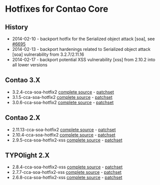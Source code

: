 Hotfixes for Contao Core
========================

History
-------

* 2014-02-10 - backport hotfix for the Serialized object attack [soa], see [#6695](https://github.com/contao/core/issues/6695)
* 2014-02-13 - backport hardenings related to Serialized object attack [soa] vulnerability from 3.2.7/2.11.16
* 2014-02-17 - backport potential XSS vulnerability [xss] from 2.10.2 into all lower versions

Contao 3.X
----------

* 3.2.4-cca-soa-hotfix2 [complete source](https://github.com/contao-community-alliance/contao-core-hotfix/tree/soa-3.2.4) - [patchset](https://github.com/contao-community-alliance/contao-core-hotfix/tree/soa-3.2.4-patchset)
* 3.1.5-cca-soa-hotfix2 [complete source](https://github.com/contao-community-alliance/contao-core-hotfix/tree/soa-3.1.5) - [patchset](https://github.com/contao-community-alliance/contao-core-hotfix/tree/soa-3.1.5-patchset)
* 3.0.6-cca-soa-hotfix2 [complete source](https://github.com/contao-community-alliance/contao-core-hotfix/tree/soa-3.0.6) - [patchset](https://github.com/contao-community-alliance/contao-core-hotfix/tree/soa-3.0.6-patchset)

Contao 2.X
----------

* 2.11.13-cca-soa-hotfix2 [complete source](https://github.com/contao-community-alliance/contao-core-hotfix/tree/soa-2.11.13) - [patchset](https://github.com/contao-community-alliance/contao-core-hotfix/tree/soa-2.11.13-patchset)
* 2.10.4-cca-soa-hotfix2 [complete source](https://github.com/contao-community-alliance/contao-core-hotfix/tree/soa-2.10.4) - [patchset](https://github.com/contao-community-alliance/contao-core-hotfix/tree/soa-2.10.4-patchset)
* 2.9.5-cca-soa-hotfix2-xss [complete source](https://github.com/contao-community-alliance/contao-core-hotfix/tree/soa-2.9.5) - [patchset](https://github.com/contao-community-alliance/contao-core-hotfix/tree/soa-2.9.5-patchset)

TYPOlight 2.X
-------------

* 2.8.4-cca-soa-hotfix2-xss [complete source](https://github.com/contao-community-alliance/contao-core-hotfix/tree/soa-2.8.4) - [patchset](https://github.com/contao-community-alliance/contao-core-hotfix/tree/soa-2.8.4-patchset)
* 2.7.7-cca-soa-hotfix2-xss [complete source](https://github.com/contao-community-alliance/contao-core-hotfix/tree/soa-2.7.7) - [patchset](https://github.com/contao-community-alliance/contao-core-hotfix/tree/soa-2.7.7-patchset)
* 2.6.8-cca-soa-hotfix2-xss [complete source](https://github.com/contao-community-alliance/contao-core-hotfix/tree/soa-2.6.8) - [patchset](https://github.com/contao-community-alliance/contao-core-hotfix/tree/soa-2.6.8-patchset)
